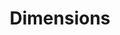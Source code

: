 ---
layout: default
bigquery: https://console.cloud.google.com/bigquery?p=covid-19-dimensions-ai&page=table&d=data&t=publications
contributors: Digital Science, https://www.digital-science.com/
cost: Free for personal, non-commercial use.
description: Dimensions contains more than 100 million publications, ranging from
  articles published in scholarly journals, books and book chapters, to preprints
  and conference proceedings. All publications are contextualized with linked data
  sets, funding, publications, patents, clinical trials, and policy documents. You
  can also view associated categories, funders, institutions, and researcher profiles.
documentation: https://docs.dimensions.ai/bigquery/index.html
last_edit: 04/10/2022, 19:24:32
location: https://www.dimensions.ai/products/free/
maintained_by: Digital Science, https://www.digital-science.com/
schema_fields:
- application_number
- resulting_publication_ids
- research_org_city_names
- granted_date
- journal_lists
- current_assignee_countries
- editors
- embargo_date
- isbn
- original_assignee
- year
- funder_countries
- citation_string
- repository_url
- funding_aud
- filing_date
- granted_year
- arxiv_id
- links
- associated_publication_arxiv_id
- active_years
- mesh_terms
- funding_chf
- associated_grant_ids
- language
- clinical_trial_ids
- phase
- funder_orgs
- publisher
- pmid
- associated_publication_pmid
- category_sdg
- investigators
- repository_name
- subtitles
- open_access_categories_v2
- mesh_headings
- category_bra
- researcher_ids
- interventions
- doi
- start_year
- funding_jpy
- book_title
- legal_status
- date
- research_org_cities
- funding_eur
- original_abstract
- eisbn
- category_hrcs_hc
- research_orgs
- citations
- end_year
- open_access_categories
- linkout
- book_series_title
- expiration_date
- funder_org
- kind
- aliases
- associated_publication_id
- issue
- date_print
- current_assignee_orgs
- external_ids
- acronyms
- assignee_countries
- foa_number
- category_icrp_cso
- categories
- patent_ids
- date_online
- brief_title
- research_org_country_names
- citations_count
- grant_number
- funding_gbp
- assignee_orgs
- legal_events
- altmetrics
- established
- funding_cny
- acronym
- funding_cad
- description
- pmcid
- category_icrp_ct
- funding_currency
- id
- license
- start_date
- cited_by_ids
- conference
- research_org_state_names
- family_members_ids
- associated_publication_doi
- publication_date
- name
- funding_details
- type
- concepts
- inventor_names
- funding_nzd
- family_id
- funder_org_countries
- jurisdiction
- filing_status
- title
- category_hrcs_rac
- date_inserted
- filing_year
- email_address
- category_rcdc
- funder_org_acronyms
- types
- labels
- priority_date
- research_org_state_codes
- funder_org_state_codes
- created_date
- status
- publication_year
- conditions
- date_normal
- journal
- relationships
- family_count
- metrics
- reference_ids
- acknowledgements
- publication_ids
- priority_year
- category_uoa
- original_title
- funder_org_cities
- abstract
- volume
- category_for
- source_id
- supporting_grant_ids
- research_org_countries
- gender
- expiration_year
- proceedings_title
- parent_id
- registry
- original_assignee_countries
- resulting_publication_doi
- cpc
- category_hra
- end_date
- date_imported_gbq
- repository_id
- pages
- date_modified
- organisation_details
- ipcr
- authors
- funding_usd
- wikipedia_url
- funding_amount
- address
- current_assignee
- original_assignee_orgs
shortname: dimensions
tags:
- scholarly literature
- patents
- funding
- clinical trials
- academic profiles
terms_of_use: 'Use of both the Dimensions COVID-19 dataset and full Dimensions dataset
  are subject to the Dimensions Terms of use: https://www.dimensions.ai/policies-terms-legal '
title: Dimensions
uuid: dcff88bd-fe6b-4fdb-8159-809bf9d7bc1c
---